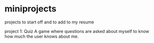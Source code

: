 # miniprojects
projects to start off and to add to my resume

project 1: Quiz
A game where questions are asked about myself to know how much the user knows about me.
